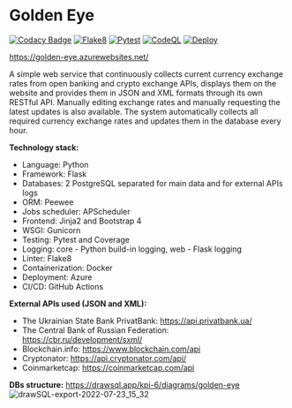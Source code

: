 # Golden Eye

[![Codacy Badge](https://app.codacy.com/project/badge/Grade/c0531b016d07419db03a7ae51e4d6991)](https://www.codacy.com/gh/valerii-martell/golden-eye/dashboard?utm_source=github.com&amp;utm_medium=referral&amp;utm_content=valerii-martell/golden-eye&amp;utm_campaign=Badge_Grade)
[![Flake8](https://github.com/valerii-martell/golden-eye/actions/workflows/lint.yml/badge.svg)](https://github.com/valerii-martell/Movies-RESTful-API/actions/workflows/lint.yml)
[![Pytest](https://github.com/valerii-martell/golden-eye/actions/workflows/test.yml/badge.svg)](https://github.com/valerii-martell/Movies-RESTful-API/actions/workflows/test.yml)
[![CodeQL](https://github.com/valerii-martell/golden-eye/actions/workflows/codeql.yml/badge.svg)](https://github.com/valerii-martell/Movies-RESTful-API/actions/workflows/codeql.yml)
[![Deploy](https://github.com/valerii-martell/golden-eye/actions/workflows/deploy.yml/badge.svg)](https://github.com/valerii-martell/Movies-RESTful-API/actions/workflows/deploy.yml)

https://golden-eye.azurewebsites.net/

A simple web service that continuously collects current currency exchange rates from open banking
and crypto exchange APIs, displays them on the website and provides them in JSON and XML
formats through its own RESTful API. Manually editing exchange rates and
manually requesting the latest updates is also available. The system automatically collects all required currency
exchange rates and updates them in the database every hour.

**Technology stack:**

- Language: Python
- Framework: Flask
- Databases: 2 PostgreSQL separated for main data and for external APIs logs
- ORM: Peewee
- Jobs scheduler: APScheduler
- Frontend: Jinja2 and Bootstrap 4
- WSGI: Gunicorn
- Testing: Pytest and Coverage
- Logging: core - Python build-in logging, web - Flask logging
- Linter: Flake8
- Containerization: Docker
- Deployment: Azure
- CI/CD: GitHub Actions

**External APIs used (JSON and XML):**

- The Ukrainian State Bank PrivatBank: https://api.privatbank.ua/
- The Central Bank of Russian Federation: https://cbr.ru/development/sxml/
- Blockchain.info: https://www.blockchain.com/api
- Cryptonator: https://api.cryptonator.com/api/
- Coinmarketcap: https://coinmarketcap.com/api

**DBs structure:** https://drawsql.app/kpi-6/diagrams/golden-eye
![drawSQL-export-2022-07-23_15_32](https://user-images.githubusercontent.com/19497575/180607245-626eb016-33c5-4ea3-ab49-c11dc89b812e.png)